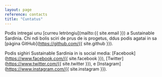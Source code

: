 ```yaml
---
layout: page
reference: contacts
title: "Cuntatus"
---
```


Podis intregai unu [curreu letròngiu](mailto:{{ site.email }}) a Sustainable Sardinia. Chi
ndi bolis sciri de prus de is progetus, ddus podis agatai in sa [pàgina
GitHub](https://github.com/{{ site.github }}).

Podis sighiri Sustainable Sardinia in is social media:
[Facebook](https://www.facebook.com/{{ site.facebook }}),
[Twitter](https://www.twitter.com/{{ site.twitter }}), e
[Instagram](https://www.instagram.com/{{ site.instagram }}).